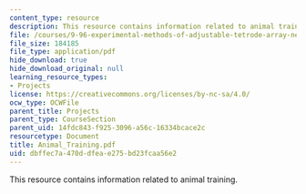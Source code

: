 ```yaml
---
content_type: resource
description: This resource contains information related to animal training.
file: /courses/9-96-experimental-methods-of-adjustable-tetrode-array-neurophysiology-january-iap-2001/dbffec7a470ddfeae275bd23fcaa56e2_Animal_Training.pdf
file_size: 184185
file_type: application/pdf
hide_download: true
hide_download_original: null
learning_resource_types:
- Projects
license: https://creativecommons.org/licenses/by-nc-sa/4.0/
ocw_type: OCWFile
parent_title: Projects
parent_type: CourseSection
parent_uid: 14fdc843-f925-3096-a56c-16334bcace2c
resourcetype: Document
title: Animal_Training.pdf
uid: dbffec7a-470d-dfea-e275-bd23fcaa56e2
---
```

This resource contains information related to animal training.